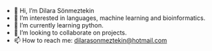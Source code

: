 - 👋 Hi, I’m Dilara Sönmeztekin
- 👀 I’m interested in languages, machine learning and bioinformatics.
- 🌱 I’m currently learning python.
- 💞️ I’m looking to collaborate on projects.
- 📫 How to reach me: dilarasonmeztekin@hotmail.com

<!---
DilaraSonmeztekin/DilaraSonmeztekin is a ✨ special ✨ repository because its `README.md` (this file) appears on your GitHub profile.
You can click the Preview link to take a look at your changes.
--->
